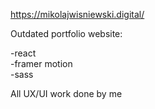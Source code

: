 https://mikolajwisniewski.digital/

Outdated portfolio website:

-react  
-framer motion  
-sass  

All UX/UI work done by me
